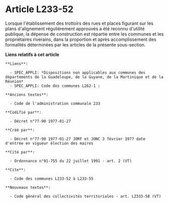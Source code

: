 # Article L233-52

Lorsque l'établissement des trottoirs des rues et places figurant sur les plans d'alignement régulièrement approuvés a été
reconnu d'utilité publique, la dépense de construction est répartie entre les communes et les propriétaires riverains, dans
la proportion et après accomplissement des formalités déterminées par les articles de la présente sous-section.

**Liens relatifs à cet article**

	**Liens**:

	  - SPEC_APPLI: *Dispositions non applicables aux communes des départements de la Guadeloupe, de la Guyane, de la Martinique et de la Réunion*
	  - SPEC_APPLI: Code des communes L262-1 :

	**Anciens textes**:

	  - Code de l'administration communale 233

	**Codifié par**:

	  - Décret n°77-90 1977-01-27

	**Créé par**:

	  - Décret n°77-90 1977-01-27 JORF et JONC 3 février 1977 date d'entrée en vigueur élection des maires

	**Cité par**:

	  - Ordonnance n°91-755 du 22 juillet 1991 - art. 2 (VT)

	**Cite**:

	  - Code des communes L233-52 à L233-55

	**Nouveaux textes**:

	  - Code général des collectivités territoriales - art. L2333-58 (VT)
